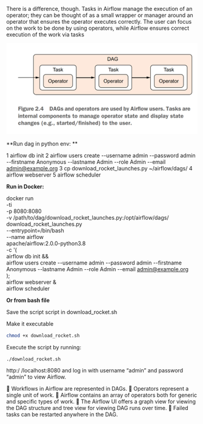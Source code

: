 There is a difference, though. Tasks in Airflow manage the execution of an operator;
they can be thought of as a small wrapper or manager around an operator that
ensures the operator executes correctly. The user can focus on the work to be done
by using operators, while Airflow ensures correct execution of the work via tasks

![alt text](image.png)


**Run dag in python env: **

1 airflow db init
2 airflow users create --username admin --password admin --firstname Anonymous --lastname Admin --role Admin --email admin@example.org
3 cp download_rocket_launches.py ~/airflow/dags/
4 airflow webserver
5 airflow scheduler


**Run in Docker:**

docker run \
-ti \
-p 8080:8080 \
-v /path/to/dag/download_rocket_launches.py:/opt/airflow/dags/
download_rocket_launches.py \
--entrypoint=/bin/bash \
--name airflow \
apache/airflow:2.0.0-python3.8 \
-c '( \
airflow db init && \
airflow users create --username admin --password admin --firstname
Anonymous --lastname Admin --role Admin --email admin@example.org \
); \
airflow webserver & \
airflow scheduler



**Or from bash file**

Save the script
script in download_rocket.sh 

Make it executable
```bash
chmod +x download_rocket.sh
```

Execute the script by running:
```bash
./download_rocket.sh
```


http:/ /localhost:8080 and log in with username “admin” and password
“admin” to view Airflow.


 Workflows in Airflow are represented in DAGs.
 Operators represent a single unit of work.
 Airflow contains an array of operators both for generic and specific types of
work.
 The Airflow UI offers a graph view for viewing the DAG structure and tree view
for viewing DAG runs over time.
 Failed tasks can be restarted anywhere in the DAG.